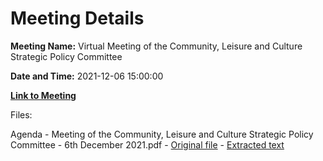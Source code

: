 # Meeting Details

**Meeting Name:** Virtual Meeting of the Community, Leisure and Culture Strategic Policy Committee

**Date and Time:** 2021-12-06 15:00:00

**[Link to Meeting](https://www.limerick.ie/council/whats-on/meeting-community-leisure-and-culture-strategic-policy-committee-10)**

Files: 

Agenda - Meeting of the Community, Leisure and Culture Strategic Policy Committee - 6th December 2021.pdf - [Original file](https://www.limerick.ie/sites/default/files/media/documents/2021-11/211206-agenda.pdf) - [Extracted text](./Agenda%20-%C2%A0Meeting%20of%20the%20Community%2C%20Leisure%20and%20Culture%20Strategic%20Policy%20Committee%20-%206th%20December%202021.md)

